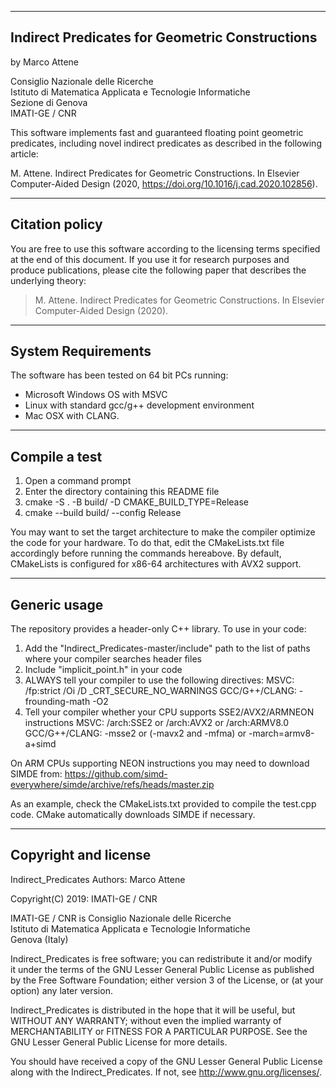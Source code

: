 ----------------------------
Indirect Predicates for Geometric Constructions
----------------------------

by Marco Attene

Consiglio Nazionale delle Ricerche                                        
Istituto di Matematica Applicata e Tecnologie Informatiche                
Sezione di Genova                                                         
IMATI-GE / CNR                                                            

This software implements fast and guaranteed floating point geometric predicates,
including novel indirect predicates as described in the following article:

M. Attene. Indirect Predicates for Geometric Constructions. In Elsevier Computer-Aided Design (2020, https://doi.org/10.1016/j.cad.2020.102856).

-------------------
Citation policy
--------------------
You are free to use this software according to the licensing terms specified at the end of this document.
If you use it for research purposes and produce publications, please cite the following paper 
that describes the underlying theory:

> M. Attene. Indirect Predicates for Geometric Constructions. In Elsevier Computer-Aided Design (2020).

-------------------
System Requirements
--------------------
The software has been tested on 64 bit PCs running:
 - Microsoft Windows OS with MSVC
 - Linux with standard gcc/g++ development environment
 - Mac OSX with CLANG.

--------------------
Compile a test
--------------------
1) Open a command prompt
2) Enter the directory containing this README file
3) cmake -S . -B build/ -D CMAKE_BUILD_TYPE=Release
4) cmake --build build/ --config Release

You may want to set the target architecture to make the compiler optimize the code for your hardware.
To do that, edit the CMakeLists.txt file accordingly before running the commands hereabove.
By default, CMakeLists is configured for x86-64 architectures with AVX2 support.

---------------------
Generic usage
---------------------
The repository provides a header-only C++ library.
To use in your code:
1) Add the "Indirect_Predicates-master/include" path to the list of paths where your compiler searches header files
2) Include "implicit_point.h" in your code 
3) ALWAYS tell your compiler to use the following directives:
   MSVC: /fp:strict /Oi /D _CRT_SECURE_NO_WARNINGS
   GCC/G++/CLANG: -frounding-math -O2
4) Tell your compiler whether your CPU supports SSE2/AVX2/ARMNEON instructions
   MSVC: /arch:SSE2 or /arch:AVX2 or /arch:ARMV8.0
   GCC/G++/CLANG: -msse2 or (-mavx2 and -mfma) or -march=armv8-a+simd
   
On ARM CPUs supporting NEON instructions you may need to download SIMDE from:
https://github.com/simd-everywhere/simde/archive/refs/heads/master.zip

As an example, check the CMakeLists.txt provided to compile the test.cpp code.
CMake automatically downloads SIMDE if necessary.

---------------------
Copyright and license
---------------------

Indirect_Predicates
Authors: Marco Attene                                                    

Copyright(C) 2019: IMATI-GE / CNR                                        

IMATI-GE / CNR is Consiglio Nazionale delle Ricerche                     
Istituto di Matematica Applicata e Tecnologie Informatiche               
Genova (Italy)                                                           

Indirect_Predicates is free software; you can redistribute it and/or modify     
it under the terms of the GNU Lesser General Public License as published 
by the Free Software Foundation; either version 3 of the License, or (at 
your option) any later version.                                          

Indirect_Predicates is distributed in the hope that it will be useful, but      
WITHOUT ANY WARRANTY; without even the implied warranty of               
MERCHANTABILITY or FITNESS FOR A PARTICULAR PURPOSE.  See the GNU Lesser 
General Public License for more details.                                 

You should have received a copy of the GNU Lesser General Public License 
along with the Indirect_Predicates. If not, see http://www.gnu.org/licenses/.
